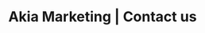 ---
title: Akia Marketing | Contact us
description: >-
  Vous pouvez contactez notre équipe d'experts e-commerce à n'importe quel moment. Nous vous répondrons dès que possible!
identifiant: contact
i18nlanguage: fr
slug: contact
layout: contact
image: /img/contact-akia.jpg
menuid: contact
notloaded:
  need: false
titre: Contactez-nous
breadcrumbs: Contactez-nous
section1: 
  title: "Il nous fera plaisir de vous répondre entre deux lignes de code. Notre délai de réponse est présentement de 48-72 heures puisque nous sommes en train de bâtir la boutique en ligne d'un client."
  subtitle: "Pour une assistance rapide, essayez ce numéro"
headerwhite:  true
---